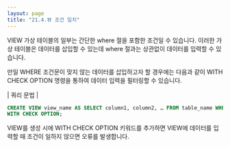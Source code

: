 ```yaml
---
layout: page
title: "21.4.뷰 조건 일치"
--- 
```

VIEW 가상 테이블의 일부는 간단한 where 절을 포함한 조건일 수 있습니다. 이러한 가 상 테이블은 데이터를 삽입할 수 있는데 where 절과는 상관없이 데이터를 입력할 수 있 습니다.  

만일 WHERE 조건문이 맞지 않는 데이터를 삽입하고자 할 경우에는 다음과 같이 WITH CHECK OPTION 명령을 통하여 데이터 입력을 필터링할 수 있습니다.  

| 쿼리 문법 | 
```sql
CREATE VIEW view_name AS SELECT column1, column2, … FROM table_name WHERE condition 
WITH CHECK OPTION; 
```

VIEW를 생성 시에 WITH CHECK OPTION 키워드를 추가하면 VIEW에 데이터를 입 력할 때 조건이 일하지 않으면 오류를 발생합니다.  
